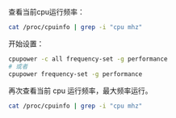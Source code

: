 查看当前cpu运行频率：

```bash
cat /proc/cpuinfo | grep -i "cpu mhz"
```

开始设置：

```bash
cpupower -c all frequency-set -g performance
# 或者
cpupower frequency-set -g performance
```

再次查看当前 cpu 运行频率，最大频率运行。

```bash
cat /proc/cpuinfo | grep -i "cpu mhz"
```
